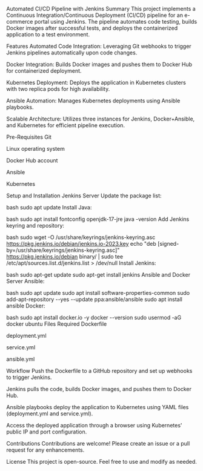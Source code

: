 Automated CI/CD Pipeline with Jenkins
Summary
This project implements a Continuous Integration/Continuous Deployment (CI/CD) pipeline for an e-commerce portal using Jenkins. The pipeline automates code testing, builds Docker images after successful tests, and deploys the containerized application to a test environment.

Features
Automated Code Integration: Leveraging Git webhooks to trigger Jenkins pipelines automatically upon code changes.

Docker Integration: Builds Docker images and pushes them to Docker Hub for containerized deployment.

Kubernetes Deployment: Deploys the application in Kubernetes clusters with two replica pods for high availability.

Ansible Automation: Manages Kubernetes deployments using Ansible playbooks.

Scalable Architecture: Utilizes three instances for Jenkins, Docker+Ansible, and Kubernetes for efficient pipeline execution.

Pre-Requisites
Git

Linux operating system

Docker Hub account

Ansible

Kubernetes

Setup and Installation
Jenkins Server
Update the package list:

bash
sudo apt update
Install Java:

bash
sudo apt install fontconfig openjdk-17-jre
java -version
Add Jenkins keyring and repository:

bash
sudo wget -O /usr/share/keyrings/jenkins-keyring.asc \
https://pkg.jenkins.io/debian/jenkins.io-2023.key
echo "deb [signed-by=/usr/share/keyrings/jenkins-keyring.asc]" \
https://pkg.jenkins.io/debian binary/ | sudo tee \
/etc/apt/sources.list.d/jenkins.list > /dev/null
Install Jenkins:

bash
sudo apt-get update
sudo apt-get install jenkins
Ansible and Docker Server
Ansible:

bash
sudo apt update
sudo apt install software-properties-common
sudo add-apt-repository --yes --update ppa:ansible/ansible
sudo apt install ansible
Docker:

bash
sudo apt install docker.io -y
docker --version
sudo usermod -aG docker ubuntu
Files Required
Dockerfile

deployment.yml

service.yml

ansible.yml

Workflow
Push the Dockerfile to a GitHub repository and set up webhooks to trigger Jenkins.

Jenkins pulls the code, builds Docker images, and pushes them to Docker Hub.

Ansible playbooks deploy the application to Kubernetes using YAML files (deployment.yml and service.yml).

Access the deployed application through a browser using Kubernetes' public IP and port configuration.

Contributions
Contributions are welcome! Please create an issue or a pull request for any enhancements.

License
This project is open-source. Feel free to use and modify as needed.
